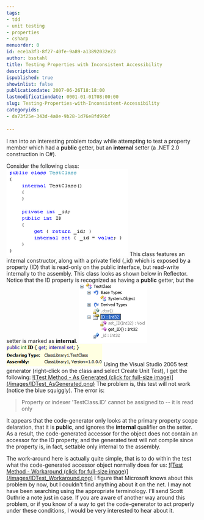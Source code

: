 ```yaml
---
tags:
- tdd
- unit testing
- properties
- csharp
menuorder: 0
id: ece1a3f3-8f27-40fe-9a89-a13892032e23
author: bsstahl
title: Testing Properties with Inconsistent Accessibility
description: 
ispublished: true
showinlist: false
publicationdate: 2007-06-26T18:18:00
lastmodificationdate: 0001-01-01T08:00:00
slug: Testing-Properties-with-Inconsistent-Accessibility
categoryids:
- da73f25e-343d-4a0e-9b28-1d76e8fd99bf

---
```


I ran into an interesting problem today while attempting to test a property member which had a **public** getter, but an **internal** setter (a .NET 2.0 construction in C#).

Consider the following class:
![Class Definition](/images/TestClass.png)
This class features an internal constructor, along with a private field (\_id) which is exposed by a property (ID) that is read-only on the public interface, but read-write internally to the assembly. This class looks as shown below in Reflector. Notice that the ID property is recognized as having a **public** getter, but the setter is marked as **internal**.
![Class in Reflector](/images/TestClass%20In%20Reflector.png)  
![Class in Reflector](/images/TestClass%20ID%20Property%20in%20Reflector.png)
Using the Visual Studio 2005 test generator (right-click on the class and select Create Unit Test), I get the following:
[!\[Test Method - As Generated (click for full-size image)\](/images/IDTest_AsGenerated.png)](/images/IDTest_AsGenerated.png)
The problem is, this test will not work (notice the blue squiggly). The error is:


> Property or indexer 'TestClass.ID' cannot be assigned to -- it is read only

  

It appears that the code-generator only looks at the primary property scope delaration, that it is **public**, and ignores the **internal** qualifier on the setter. As a result, the code-generated accessor for the object does not contain an accessor for the ID property, and the generated test will not compile since the property is, in fact, settable only internal to the assembly.

The work-around here is actually quite simple, that is to do within the test what the code-generated accessor object normally does for us:
[!\[Test Method - Workaround (click for full-size image)\](/images/IDTest_Workaround.png)](/images/IDTest_Workaround.png)
I figure that Microsoft knows about this problem by now, but I couldn't find anything about it on the net. I may not have been searching using the appropriate terminology. I'll send Scott Guthrie a note just in case. If you are aware of another way around this problem, or if you know of a way to get the code-generator to act properly under these conditions, I would be very interested to hear about it.

